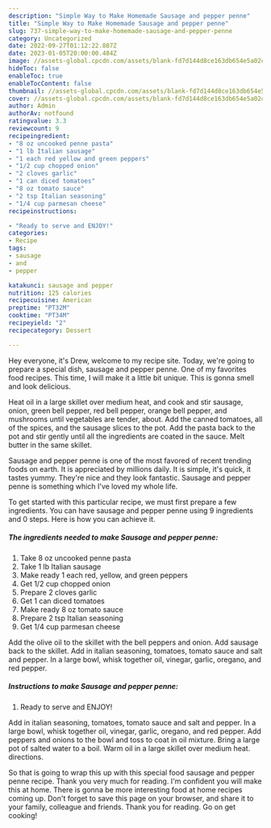 ```yaml
---
description: "Simple Way to Make Homemade Sausage and pepper penne"
title: "Simple Way to Make Homemade Sausage and pepper penne"
slug: 737-simple-way-to-make-homemade-sausage-and-pepper-penne
category: Uncategorized
date: 2022-09-27T01:12:22.807Z
date: 2023-01-05T20:00:00.484Z
image: //assets-global.cpcdn.com/assets/blank-fd7d144d8ce163db654e5a02c40b08a2775adb7897d16e4062681dc7e1b2800f.png
hideToc: false
enableToc: true
enableTocContent: false
thumbnail: //assets-global.cpcdn.com/assets/blank-fd7d144d8ce163db654e5a02c40b08a2775adb7897d16e4062681dc7e1b2800f.png
cover: //assets-global.cpcdn.com/assets/blank-fd7d144d8ce163db654e5a02c40b08a2775adb7897d16e4062681dc7e1b2800f.png
author: Admin
authorAv: notfound
ratingvalue: 3.3
reviewcount: 9
recipeingredient:
- "8 oz uncooked penne pasta"
- "1 lb Italian sausage"
- "1 each red yellow and green peppers"
- "1/2 cup chopped onion"
- "2 cloves garlic"
- "1 can diced tomatoes"
- "8 oz tomato sauce"
- "2 tsp Italian seasoning"
- "1/4 cup parmesan cheese"
recipeinstructions:

- "Ready to serve and ENJOY!"
categories:
- Recipe
tags:
- sausage
- and
- pepper

katakunci: sausage and pepper 
nutrition: 125 calories
recipecuisine: American
preptime: "PT32M"
cooktime: "PT34M"
recipeyield: "2"
recipecategory: Dessert

---
```



Hey everyone, it's Drew, welcome to my recipe site. Today, we're going to prepare a special dish, sausage and pepper penne. One of my favorites food recipes. This time, I will make it a little bit unique. This is gonna smell and look delicious.

Heat oil in a large skillet over medium heat, and cook and stir sausage, onion, green bell pepper, red bell pepper, orange bell pepper, and mushrooms until vegetables are tender, about. Add the canned tomatoes, all of the spices, and the sausage slices to the pot. Add the pasta back to the pot and stir gently until all the ingredients are coated in the sauce. Melt butter in the same skillet.

Sausage and pepper penne is one of the most favored of recent trending foods on earth. It is appreciated by millions daily. It is simple, it's quick, it tastes yummy. They're nice and they look fantastic. Sausage and pepper penne is something which I've loved my whole life.


To get started with this particular recipe, we must first prepare a few ingredients. You can have sausage and pepper penne using 9 ingredients and 0 steps. Here is how you can achieve it.

<!--inarticleads1-->

##### The ingredients needed to make Sausage and pepper penne:

1. Take 8 oz uncooked penne pasta
1. Take 1 lb Italian sausage
1. Make ready 1 each red, yellow, and green peppers
1. Get 1/2 cup chopped onion
1. Prepare 2 cloves garlic
1. Get 1 can diced tomatoes
1. Make ready 8 oz tomato sauce
1. Prepare 2 tsp Italian seasoning
1. Get 1/4 cup parmesan cheese


Add the olive oil to the skillet with the bell peppers and onion. Add sausage back to the skillet. Add in italian seasoning, tomatoes, tomato sauce and salt and pepper. In a large bowl, whisk together oil, vinegar, garlic, oregano, and red pepper. 

<!--inarticleads2-->

##### Instructions to make Sausage and pepper penne:


1. Ready to serve and ENJOY!

Add in italian seasoning, tomatoes, tomato sauce and salt and pepper. In a large bowl, whisk together oil, vinegar, garlic, oregano, and red pepper. Add peppers and onions to the bowl and toss to coat in oil mixture. Bring a large pot of salted water to a boil. Warm oil in a large skillet over medium heat. directions. 

So that is going to wrap this up with this special food sausage and pepper penne recipe. Thank you very much for reading. I'm confident you will make this at home. There is gonna be more interesting food at home recipes coming up. Don't forget to save this page on your browser, and share it to your family, colleague and friends. Thank you for reading. Go on get cooking!
